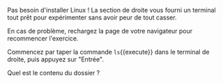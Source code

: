
Pas besoin d'installer Linux ! La section de droite vous fourni un terminal tout prêt pour expérimenter
sans avoir peur de tout casser.

En cas de problème, rechargez la page de votre navigateur pour recommencer l'exercice.

Commencez par taper la commande `ls`{{execute}} dans le terminal de droite, puis appuyez sur "Entrée".

Quel est le contenu du dossier ?
